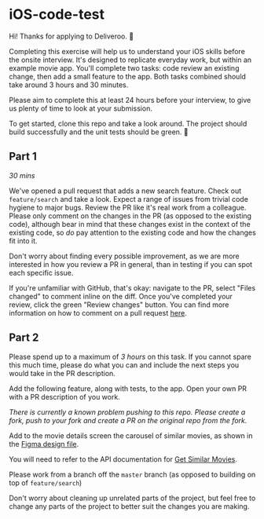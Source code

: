 # iOS-code-test

Hi! Thanks for applying to Deliveroo. 🎉

Completing this exercise will help us to understand your iOS skills before the onsite interview. It's designed to replicate everyday work, but within an example movie app. You'll complete two tasks: code review an existing change, then add a small feature to the app. Both tasks combined should take around 3 hours and 30 minutes.

Please aim to complete this at least 24 hours before your interview, to give us plenty of time to look at your submission.

To get started, clone this repo and take a look around. The project should build successfully and the unit tests should be green. 🚀

## Part 1
*30 mins*

We've opened a pull request that adds a new search feature. Check out `feature/search` and take a look. Expect a range of issues from trivial code hygiene to major bugs. Review the PR like it's real work from a colleague. Please only comment on the changes in the PR (as opposed to the existing code), although bear in mind that these changes exist in the context of the existing code, so *do* pay attention to the existing code and how the changes fit into it.

Don't worry about finding every possible improvement, as we are more interested in how you review a PR in general, than in testing if you can spot each specific issue.

If you're unfamiliar with GitHub, that's okay: navigate to the PR, select "Files changed" to comment inline on the diff. Once you've completed your review, click the green "Review changes" button. You can find more information on how to comment on a pull request [here](https://help.github.com/en/articles/commenting-on-a-pull-request#adding-line-comments-to-a-pull-request).

## Part 2

Please spend up to a maximum of *3 hours* on this task. If you cannot spare this much time, please do what you can and include the next steps you would take in the PR description.

Add the following feature, along with tests, to the app. Open your own PR with a PR description of you work.

_There is currently a known problem pushing to this repo.  Please create a fork, push to your fork and create a PR on the original repo from the fork._

Add to the movie details screen the carousel of similar movies, as shown in the [Figma design file](https://www.figma.com/file/IP8r4qleju5FLYKLytpegc/Take-home-task?node-id=0%3A1).

You will need to refer to the API documentation for [Get Similar Movies](https://developers.themoviedb.org/3/movies/get-similar-movies).

Please work from a branch off the `master` branch (as opposed to building on top of `feature/search`)

Don't worry about cleaning up unrelated parts of the project, but feel free to change any parts of the project to better suit the changes you are making.
